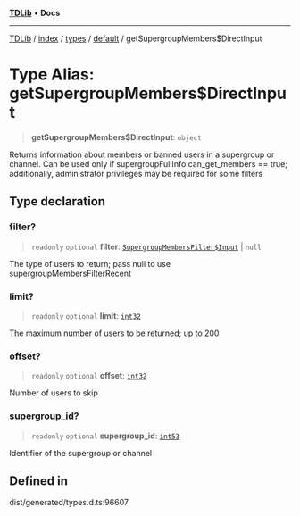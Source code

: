 [**TDLib**](../../../../../../README.md) • **Docs**

***

[TDLib](../../../../../../modules.md) / [index](../../../../../README.md) / [types](../../../README.md) / [default](../README.md) / getSupergroupMembers$DirectInput

# Type Alias: getSupergroupMembers$DirectInput

> **getSupergroupMembers$DirectInput**: `object`

Returns information about members or banned users in a supergroup or channel. Can be used only if supergroupFullInfo.can_get_members == true; additionally, administrator privileges may be required for some filters

## Type declaration

### filter?

> `readonly` `optional` **filter**: [`SupergroupMembersFilter$Input`](SupergroupMembersFilter$Input.md) \| `null`

The type of users to return; pass null to use supergroupMembersFilterRecent

### limit?

> `readonly` `optional` **limit**: [`int32`](int32-1.md)

The maximum number of users to be returned; up to 200

### offset?

> `readonly` `optional` **offset**: [`int32`](int32-1.md)

Number of users to skip

### supergroup\_id?

> `readonly` `optional` **supergroup\_id**: [`int53`](int53-1.md)

Identifier of the supergroup or channel

## Defined in

dist/generated/types.d.ts:96607
